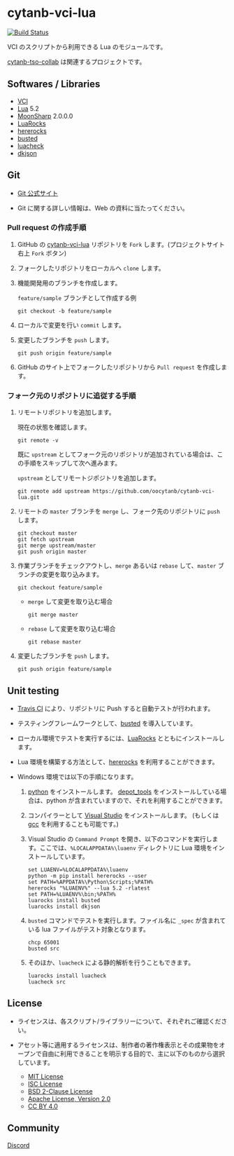 # cytanb-vci-lua

[![Build Status](https://travis-ci.org/oocytanb/cytanb-vci-lua.svg?branch=master)](https://travis-ci.org/oocytanb/cytanb-vci-lua)

VCI のスクリプトから利用できる Lua のモジュールです。

[cytanb-tso-collab](https://github.com/oocytanb/cytanb-tso-collab) は関連するプロジェクトです。

## Softwares / Libraries

- [VCI](https://github.com/virtual-cast/VCI) 
- [Lua](https://www.lua.org/) 5.2
- [MoonSharp](https://www.moonsharp.org/) 2.0.0.0
- [LuaRocks](https://luarocks.org/)
- [hererocks](https://github.com/mpeterv/hererocks)
- [busted](https://olivinelabs.com/busted/)
- [luacheck](https://github.com/mpeterv/luacheck)
- [dkjson](http://dkolf.de/src/dkjson-lua.fsl/)

## Git

- [Git 公式サイト](https://git-scm.com/)

- Git に関する詳しい情報は、Web の資料に当たってください。

### Pull request の作成手順
1. GitHub の [cytanb-vci-lua](https://github.com/oocytanb/cytanb-vci-lua.git) リポジトリを `Fork` します。(プロジェクトサイト右上 `Fork` ボタン)

1. フォークしたリポジトリをローカルへ `clone` します。

1. 機能開発用のブランチを作成します。

    `feature/sample` ブランチとして作成する例
    ```
    git checkout -b feature/sample
    ```

1. ローカルで変更を行い `commit` します。

1. 変更したブランチを `push` します。
    ```
    git push origin feature/sample
    ```

1. GitHub のサイト上でフォークしたリポジトリから `Pull request` を作成します。


### フォーク元のリポジトリに追従する手順

1. リモートリポジトリを追加します。

    現在の状態を確認します。
    ```
    git remote -v
    ```

    既に `upstream` としてフォーク元のリポジトリが追加されている場合は、この手順をスキップして次へ進みます。

    `upstream` としてリモートジポジトリを追加します。
    ```
    git remote add upstream https://github.com/oocytanb/cytanb-vci-lua.git
    ```

1. リモートの `master` ブランチを `merge` し、フォーク先のリポジトリに `push` します。
    ```
    git checkout master
    git fetch upstream
    git merge upstream/master
    git push origin master
    ```

1. 作業ブランチをチェックアウトし、`merge` あるいは `rebase` して、`master` ブランチの変更を取り込みます。
    ```
    git checkout feature/sample
    ```

    - `merge` して変更を取り込む場合
        ```
        git merge master
        ```

    - `rebase` して変更を取り込む場合
        ```
        git rebase master
        ```

1. 変更したブランチを `push` します。
    ```
    git push origin feature/sample
    ```

## Unit testing

- [Travis CI](https://travis-ci.org/) により、リポジトリに Push すると自動テストが行われます。

- テスティングフレームワークとして、[busted](https://olivinelabs.com/busted/) を導入しています。

- ローカル環境でテストを実行するには、[LuaRocks](https://luarocks.org/) とともにインストールします。

- Lua 環境を構築する方法として、[hererocks](https://github.com/mpeterv/hererocks) を利用することができます。

- Windows 環境では以下の手順になります。
    1. [python](https://www.python.org/) をインストールします。
    [depot_tools](https://dev.chromium.org/developers/how-tos/depottools) をインストールしている場合は、python が含まれていますので、それを利用することができます。

    1. コンパイラーとして [Visual Studio](https://visualstudio.microsoft.com/) をインストールします。
    (もしくは [gcc](https://gcc.gnu.org/) を利用することも可能です。)

    1. Visual Studio の `Command Prompt` を開き、以下のコマンドを実行します。ここでは、`%LOCALAPPDATA%\luaenv` ディレクトリに Lua 環境をインストールしています。

        ```
        set LUAENV=%LOCALAPPDATA%\luaenv
        python -m pip install hererocks --user
        set PATH=%APPDATA%\Python\Scripts;%PATH%
        hererocks "%LUAENV%" --lua 5.2 -rlatest
        set PATH=%LUAENV%\bin;%PATH%
        luarocks install busted
        luarocks install dkjson
        ```

    1. `busted` コマンドでテストを実行します。ファイル名に `_spec` が含まれている lua ファイルがテスト対象となります。

        ```
        chcp 65001
        busted src
        ```

    1. そのほか、`luacheck` による静的解析を行うこともできます。
        ```
        luarocks install luacheck
        luacheck src
        ```

## License

- ライセンスは、各スクリプト/ライブラリーについて、それぞれご確認ください。

- アセット等に適用するライセンスは、制作者の著作権表示とその成果物をオープンで自由に利用できることを明示する目的で、主に以下のものから選択しています。
    - [MIT License](https://opensource.org/licenses/MIT)
    - [ISC License](https://opensource.org/licenses/ISC)
    - [BSD 2-Clause License](https://opensource.org/licenses/BSD-2-Clause)
    - [Apache License, Version 2.0](https://opensource.org/licenses/Apache-2.0)
    - [CC BY 4.0](https://creativecommons.org/licenses/by/4.0/)

## Community
[Discord](https://discord.gg/FwFjw5n)

